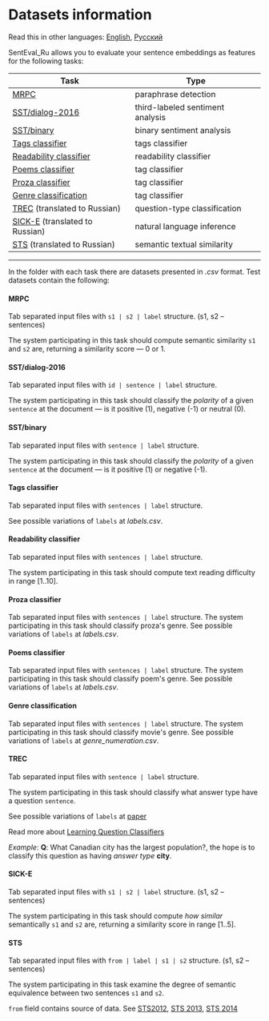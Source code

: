 # Datasets information

Read this in other languages: [English](README.md), [Русский](README.ru.md)

SentEval_Ru allows you to evaluate your sentence embeddings as features for the following tasks:

| Task     	| Type                         	|
|----------	|------------------------------	|
| [MRPC](https://github.com/Koziev/NLP_Datasets/tree/master/ParaphraseDetection/Data) | paraphrase detection | |
| [SST/dialog-2016](http://www.dialog-21.ru/evaluation/2016/sentiment/) |third-labeled sentiment analysis  	||
| [SST/binary](http://study.mokoron.com/) |binary sentiment analysis  	||
|[Tags classifier](https://tatianashavrina.github.io/taiga_site/downloads)| tags classifier ||
|[Readability classifier](https://tatianashavrina.github.io/taiga_site/downloads)| readability classifier ||
|[Poems classifier]()| tag classifier||
|[Proza classifier]()|tag classifier||
|[Genre classification]()|tag classifier||
| [TREC](http://cogcomp.cs.illinois.edu/Data/QA/QC/) (translated to Russian) | question-type classification ||
| [SICK-E](http://clic.cimec.unitn.it/composes/sick.html) (translated to Russian) | natural language inference ||
| [STS](https://www.cs.york.ac.uk/semeval-2012/task6/) (translated to Russian)| semantic textual similarity||
---
In the folder with each task there are datasets presented in *.csv* format. Test datasets contain the following:

#### MRPC
Tab separated input files with `s1 | s2 | label` structure. (s1, s2 – sentences)

The system participating in this task should compute semantic similarity `s1` and `s2` are, returning a similarity score — 0 or 1.

#### SST/dialog-2016 
Tab separated input files with `id | sentence | label` structure. 

The system participating in this task should classify the *polarity* of a given `sentence` at the document — is it positive (1), negative (-1) or neutral (0).

#### SST/binary 
Tab separated input files with `sentence | label` structure.

The system participating in this task should classify the *polarity* of a given `sentence` at the document — is it positive (1) or negative (-1).

#### Tags classifier
Tab separated input files with `sentences | label` structure.

See possible variations of `labels` at *labels.csv*.

#### Readability classifier
Tab separated input files with `sentences | label` structure.

The system participating in this task should compute text reading difficulty in range [1..10].

#### Proza classifier
Tab separated input files with `sentences | label` structure.
The system participating in this task should classify proza's genre.
See possible variations of `labels` at *labels.csv*.

#### Poems classifier
Tab separated input files with `sentences | label` structure.
The system participating in this task should classify poem's genre.
See possible variations of `labels` at *labels.csv*.

#### Genre classification
Tab separated input files with `sentences | label` structure.
The system participating in this task should classify movie's genre.
See possible variations of `labels` at *genre_numeration.csv*.

#### TREC
Tab separated input files with `sentence | label` structure.

The system participating in this task should classify what answer type have a question `sentence`.

See possible variations of `labels` at [paper](http://cogcomp.org/Data/QA/QC/definition.html)

Read more about [Learning Question Classifiers](http://aclweb.org/anthology/C02-1150)

*Example*: **Q**: What Canadian city has the largest population?, the hope is to classify this question as having
*answer type* **city**.

#### SICK-E
Tab separated input files with `s1 | s2 | label` structure. (s1, s2 – sentences)

The system participating in this task should compute *how similar* semantically `s1` and `s2` are, returning a similarity score in range [1..5].

#### STS
Tab separated input files with `from | label | s1 | s2` structure. (s1, s2 – sentences)

The system participating in this task examine the degree of semantic equivalence between two sentences `s1` and `s2`. 

`from` field contains source of data. See [STS2012](https://www.cs.york.ac.uk/semeval-2012/task6/), [STS 2013](http://ixa2.si.ehu.es/sts/), [STS 2014](http://alt.qcri.org/semeval2014/task10/)

